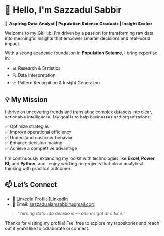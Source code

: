 # 👋 Hello, I'm Sazzadul Sabbir

🎯 **Aspiring Data Analyst | Population Science Graduate | Insight Seeker**

Welcome to my GitHub! I'm driven by a passion for transforming raw data into meaningful insights that empower smarter decisions and real-world impact.

With a strong academic foundation in **Population Science**, I bring expertise in:

- 📊 Research & Statistics  
- 🔍 Data Interpretation  
- 📈 Pattern Recognition & Insight Generation  

## 💡 My Mission

I thrive on uncovering trends and translating complex datasets into clear, actionable intelligence. My goal is to help businesses and organizations:

✅ Optimize strategies  
✅ Improve operational efficiency  
✅ Understand customer behavior  
✅ Enhance decision-making  
✅ Achieve a competitive advantage  

I'm continuously expanding my toolkit with technologies like **Excel**, **Power BI**, and **Python**, and I enjoy working on projects that blend analytical thinking with practical outcomes.

## 📫 Let’s Connect

- 💼 LinkedIn Profile:[[LinkedIn](https://www.linkedin.com/in/sazzadul-alam-sabbir-362149238/)
- 📧 Email: sazzadulalamsabbir@gmail.com

> _“Turning data into decisions — one insight at a time.”_

Thanks for visiting my profile! Feel free to explore my repositories and reach out if you'd like to collaborate or connect.
